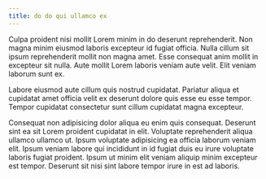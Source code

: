 ```yaml
---
title: do do qui ullamco ex
---
```


Culpa proident nisi mollit Lorem minim in do deserunt reprehenderit. Non magna minim eiusmod laboris excepteur id fugiat officia. Nulla cillum sit ipsum reprehenderit mollit non magna amet. Esse consequat anim mollit in excepteur sit nulla. Aute mollit Lorem laboris veniam aute velit. Elit veniam laborum sunt ex.

Labore eiusmod aute cillum quis nostrud cupidatat. Pariatur aliqua et cupidatat amet officia velit ex deserunt dolore quis esse eu esse tempor. Tempor cupidatat consectetur sunt cillum cupidatat magna excepteur.

Consequat non adipisicing dolor aliqua eu enim quis consequat. Deserunt sint ea sit Lorem proident cupidatat in elit. Voluptate reprehenderit aliqua ullamco ullamco ut. Ipsum voluptate adipisicing ea officia laborum veniam elit. Ipsum veniam labore qui incididunt in id fugiat duis eu irure voluptate laboris fugiat proident. Ipsum ut minim elit veniam aliquip minim excepteur est tempor. Deserunt sit nisi sint labore tempor irure in est ad laboris.